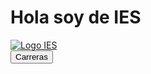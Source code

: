 
<html lang="es">
<head>
    <meta charset="UTF-8">
    <meta name="viewport" content="width=device-width, initial-scale=1.0">
    <title>Bienvenida</title>
</head>
<body>
    <h1>Hola soy de IES</h1>
    <a href="https://www.ies21.edu.ar/">
        <img src="https://www.ies21.edu.ar/img/logos_nuevos/LOGO_IES.png" alt="Logo IES">
    </a>
    <br>
    <a href="https://www.ies21.edu.ar/carreras/">
        <button>Carreras</button>
    </a>
</body>
</html>

